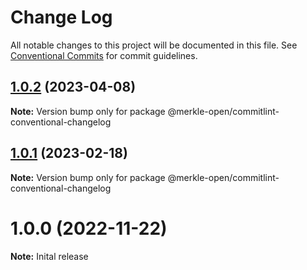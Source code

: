 # Change Log

All notable changes to this project will be documented in this file.
See [Conventional Commits](https://conventionalcommits.org) for commit guidelines.

## [1.0.2](https://github.com/merkle-open/frontend-defaults/compare/@merkle-open/commitlint-conventional-changelog@1.0.1...@merkle-open/commitlint-conventional-changelog@1.0.2) (2023-04-08)

**Note:** Version bump only for package @merkle-open/commitlint-conventional-changelog





## [1.0.1](https://github.com/merkle-open/frontend-defaults/compare/@merkle-open/commitlint-conventional-changelog@1.0.0...@merkle-open/commitlint-conventional-changelog@1.0.1) (2023-02-18)

**Note:** Version bump only for package @merkle-open/commitlint-conventional-changelog






# 1.0.0 (2022-11-22)

**Note:** Inital release
